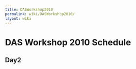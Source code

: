 ```yaml
---
title: DASWorkshop2010
permalink: wiki/DASWorkshop2010/
layout: wiki
---
```


DAS Workshop 2010 Schedule
==========================

Day2
----
